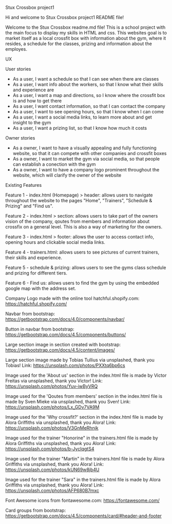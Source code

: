 Stux Crossbox project1

Hi and welcome to Stux Crossbox project1 README file!

Welcome to the Stux Crossbox readme.md file! This is a
school project with the main focus to display my skills
in HTML and css. This websites goal is to market itself
as a local crossfit box with information about the gym,
where it resides, a schedule for the classes, prizing
and information about the employes. 

UX

User stories
-	As a user, I want a schedule so that I can see when there are classes
-	As a user, I want info about the workers, so that I know what their skills and experience are
-	As a user, I want a map and directions, so I know where the crossfit box is and how to get there
-	As a user, I want contact information, so that I can contact the company 
-	As a user, I want to see opening hours, so that I know when I can come
-	As a user, I want a social media links, to learn more about and get insight to the gym
-	As a user, I want a prizing list, so that I know how much it costs

Owner stories
-	As a owner, I want to have a visually appealing and fully functioning website, so that it can compete with other companies and crossfit boxes
-	As a owner, I want to market the gym via social media, so that people can establish a conection with the gym
-	As a owner, I want to have a company logo prominent throughout the website, which will clarify the owner of the website

Existing Features

Feature 1 - index.html (Homepage) > header: allows users to navigate throughout 
the website to the pages "Home", "Trainers", "Schedule & Prizing" and "Find us".

Feature 2 - index.html > section: allows users to take part of the owners vision of
the company, qoutes from members and information about crossfix on a general level.
This is also a way of marketing for the owners.

Feature 3 - index.html > footer: allows the user to access contact info, opening hours
and clickable social media links. 

Feature 4 - trainers.html: allows users to see pictures of current trainers, their
skills and experience.

Feature 5 - schedule & prizing: allows users to see the gyms class schedule and prizing
for different tiers.

Feature 6 - Find us: allows users to find the gym by using the embedded google map with
the address set.





Company Logo made with the online tool hatchful.shopify.com:
https://hatchful.shopify.com/

Navbar from bootstrap:
https://getbootstrap.com/docs/4.0/components/navbar/

Button in navbar from bootstrap:
https://getbootstrap.com/docs/4.5/components/buttons/

Large section image in section created with bootstrap:
https://getbootstrap.com/docs/4.5/content/images/

Large section image made by Tobias Tullius via unsplashed, thank you Tobias! Link:
https://unsplash.com/photos/PXXtq6bp6cs 

Image used for the 'About us' section in the index.html file is made by Victor Freitas via unsplashed, thank you Victor! Link:
https://unsplash.com/photos/Yuv-iwByVRQ

Image used for the 'Qoutes from members' section in the index.html file is made by Sven Mieke via unsplashed, thank you Sven! Link:
https://unsplash.com/photos/Lx_GDv7VA9M

Image used for the 'Why crossfit?' section in the index.html file is made by Alora Griffiths via unsplashed, thank you Alora! Link:
https://unsplash.com/photos/V3GnMeRhnjk

Image used for the trainer "Honorine" in the trainers.html file is made by Alora Griffiths via unsplashed, thank you Alora! Link:
https://unsplash.com/photos/b-JycIqgtS4

Image used for the trainer "Martin" in the trainers.html file is made by Alora Griffiths via unsplashed, thank you Alora! Link:
https://unsplash.com/photos/kUN69w8jb4U

Image used for the trainer "Sara" in the trainers.html file is made by Alora Griffiths via unsplashed, thank you Alora! Link:
https://unsplash.com/photos/AFP680B7mxc

Font Awesome icons from fontawesome.com:
https://fontawesome.com/

Card groups from bootstrap:
https://getbootstrap.com/docs/4.5/components/card/#header-and-footer